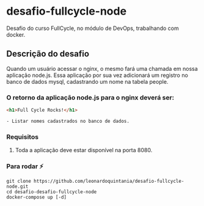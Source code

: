 # desafio-fullcycle-node
Desafio do curso FullCycle, no módulo de DevOps, trabalhando com docker.

## Descrição do desafio
Quando um usuário acessar o nginx, o mesmo fará uma chamada em nossa aplicação node.js. Essa aplicação por sua vez adicionará um registro no banco de dados mysql, cadastrando um nome na tabela people.

### O retorno da aplicação node.js para o nginx deverá ser:
```html
<h1>Full Cycle Rocks!</h1>

- Listar nomes cadastrados no banco de dados.
```

### Requisitos
1. Toda a aplicação deve estar disponível na porta 8080.

  
### Para rodar :zap:
```
git clone https://github.com/leonardoquintania/desafio-fullcycle-node.git
cd desafio-desafio-fullcycle-node
docker-compose up [-d]
```
<br/>
<br/>

